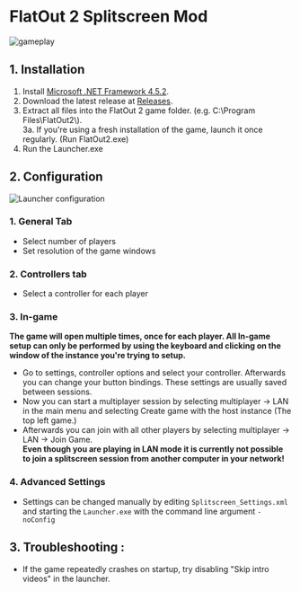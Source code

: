 # FlatOut 2 Splitscreen Mod
![gameplay](http://imgur.com/wNrbZ8I.png)

## 1. Installation
 1. Install [Microsoft .NET Framework 4.5.2](https://www.microsoft.com/en-us/download/details.aspx?id=42643).
 2. Download the latest release at [Releases](https://github.com/DeadlySurprise/FO2-Splitscreen/releases).
 3. Extract all files into the FlatOut 2 game folder. (e.g. C:\\Program Files\\FlatOut2\\).  
 3a. If you're using a fresh installation of the game, launch it once regularly. (Run FlatOut2.exe)
 4. Run the Launcher.exe

## 2. Configuration
![Launcher configuration](http://i.imgur.com/0BcnTTi.png)  

### 1. General Tab  
  * Select number of players
  * Set resolution of the game windows
 
### 2. Controllers tab
  * Select a controller for each player

### 3. In-game  
**The game will open multiple times, once for each player. All In-game setup can only be performed by using the keyboard and clicking on the window of the instance you're trying to setup.**
 * Go to settings, controller options and select your controller. Afterwards you can change your button bindings. These settings are usually saved between sessions.
 * Now you can start a multiplayer session by selecting multiplayer -> LAN in the main menu and selecting Create game with the host instance (The top left game.)
 * Afterwards you can join with all other players by selecting multiplayer -> LAN -> Join Game.  
**Even though you are playing in LAN mode it is currently not possible to join a splitscreen session from another computer in your network!**  
### 4. Advanced Settings  
 * Settings can be changed manually by editing `Splitscreen_Settings.xml` and starting the `Launcher.exe` with the command line argument `-noConfig`  

## 3. Troubleshooting :
 * If the game repeatedly crashes on startup, try disabling "Skip intro videos" in the launcher.
